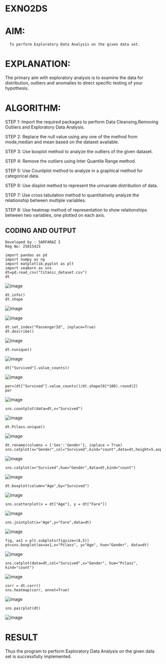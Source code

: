 # EXNO2DS
# AIM:
      To perform Exploratory Data Analysis on the given data set.
      
# EXPLANATION:
  The primary aim with exploratory analysis is to examine the data for distribution, outliers and anomalies to direct specific testing of your hypothesis.
  
# ALGORITHM:
STEP 1: Import the required packages to perform Data Cleansing,Removing Outliers and Exploratory Data Analysis.

STEP 2: Replace the null value using any one of the method from mode,median and mean based on the dataset available.

STEP 3: Use boxplot method to analyze the outliers of the given dataset.

STEP 4: Remove the outliers using Inter Quantile Range method.

STEP 5: Use Countplot method to analyze in a graphical method for categorical data.

STEP 6: Use displot method to represent the univariate distribution of data.

STEP 7: Use cross tabulation method to quantitatively analyze the relationship between multiple variables.

STEP 8: Use heatmap method of representation to show relationships between two variables, one plotted on each axis.

## CODING AND OUTPUT
```
Developed by : SARFARAZ I
Reg No: 25015425
```
```
import pandas as pd
import numpy as np
import matplotlib.pyplot as plt
import seaborn as sns
dt=pd.read_csv("titanic_dataset.csv")
dt
```
![image](https://github.com/Prasannalakshmiganesan/EXNO2DS/assets/118610231/01f08c40-c195-4fb2-bf92-3d46e023575b)

```
dt.info()
dt.shape
```
![image](https://github.com/Prasannalakshmiganesan/EXNO2DS/assets/118610231/1472e92f-77d9-4385-9066-3467b517e7d3)

![image](https://github.com/Prasannalakshmiganesan/EXNO2DS/assets/118610231/90bed7b7-7f76-4473-88e5-6ee1cc3e188a)

```
dt.set_index("PassengerId", inplace=True)
dt.describe()
```
![image](https://github.com/Prasannalakshmiganesan/EXNO2DS/assets/118610231/906a2c32-39db-444b-9a5e-d71e60b1af60)

```
dt.nunique()
```
![image](https://github.com/Prasannalakshmiganesan/EXNO2DS/assets/118610231/82b53011-e841-4dc9-95a1-193254524757)

```
dt["Survived"].value_counts()
```
![image](https://github.com/Prasannalakshmiganesan/EXNO2DS/assets/118610231/51ac7a10-f9cb-4844-979a-469bc349c27f)

```
per=(dt["Survived"].value_counts()/dt.shape[0]*100).round(2)
per
```
![image](https://github.com/Prasannalakshmiganesan/EXNO2DS/assets/118610231/e9b2dc7f-37b3-45d9-9585-a0c89312ba9c)

```
sns.countplot(data=dt,x="Survived")
```
![image](https://github.com/Prasannalakshmiganesan/EXNO2DS/assets/118610231/682f3f02-7064-4a0b-8336-57ecb653c491)

```
dt.Pclass.unique()
```
![image](https://github.com/Prasannalakshmiganesan/EXNO2DS/assets/118610231/e7f7be06-d6c4-4932-9e54-f3a361faade0)

```
dt.rename(columns = {'Sex':'Gender'}, inplace = True)
sns.catplot(x="Gender",col="Survived",kind="count",data=dt,height=5,aspect=.7)
```
![image](https://github.com/Prasannalakshmiganesan/EXNO2DS/assets/118610231/6ff622d4-7cbf-4400-9258-800f2efbcc36)

```
sns.catplot(x="Survived",hue="Gender",data=dt,kind="count")
```
![image](https://github.com/Prasannalakshmiganesan/EXNO2DS/assets/118610231/a7335070-4fc2-4445-82f6-6fddf96c7501)

```
dt.boxplot(column="Age",by="Survived")
```
![image](https://github.com/Prasannalakshmiganesan/EXNO2DS/assets/118610231/3010c0c5-6c68-4c32-a826-dbab55be7d8f)

```
sns.scatterplot(x = dt["Age"], y = dt["Fare"])
```
![image](https://github.com/Prasannalakshmiganesan/EXNO2DS/assets/118610231/6c85ab3b-474b-4bb5-8790-7923d626907e)

```
sns.jointplot(x="Age",y="Fare",data=dt)
```
![image](https://github.com/Prasannalakshmiganesan/EXNO2DS/assets/118610231/bdf9945c-f490-434e-bc44-7c0a815393f4)

```
fig, ax1 = plt.subplots(figsize=(8,5))
pt=sns.boxplot(ax=ax1,x="Pclass", y="Age", hue="Gender", data=dt)
```
![image](https://github.com/Prasannalakshmiganesan/EXNO2DS/assets/118610231/22e43b91-4d86-435d-9b61-0f67930907e6)

```
sns.catplot(data=dt,col="Survived",x="Gender", hue="Pclass", kind="count")
```
![image](https://github.com/Prasannalakshmiganesan/EXNO2DS/assets/118610231/fb2fa4da-4a98-4e3f-a534-ba7ed2d113d1)

```
corr = dt.corr()
sns.heatmap(corr, annot=True)
```
![image](https://github.com/Prasannalakshmiganesan/EXNO2DS/assets/118610231/ff2b5c11-ad3d-448f-aa2c-b1001ec84cf6)

```
sns.pairplot(dt)
```
![image](https://github.com/Prasannalakshmiganesan/EXNO2DS/assets/118610231/226265ac-0aff-490a-be49-4a73defe9f77)
# RESULT
Thus the program to perform Exploratory Data Analysis on the given data set is successfully implemented.


       

